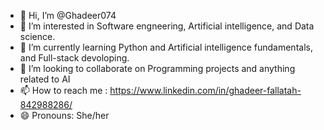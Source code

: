 - 👋 Hi, I’m @Ghadeer074
- 👀 I’m interested in Software engneering, Artificial intelligence, and Data science. 
- 🌱 I’m currently learning Python and Artificial intelligence fundamentals, and Full-stack devoloping. 
- 💞️ I’m looking to collaborate on Programming projects and anything related to AI 
- 📫 How to reach me : https://www.linkedin.com/in/ghadeer-fallatah-842988286/
- 😄 Pronouns: She/her


<!---
Ghadeer074/Ghadeer074 is a ✨ special ✨ repository because its `README.md` (this file) appears on your GitHub profile.
You can click the Preview link to take a look at your changes.
--->
